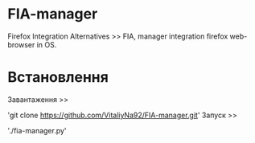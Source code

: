 # FIA-manager
Firefox Integration Alternatives  >> FIA,  manager integration firefox web-browser in OS.

# Встановлення 
Завантаження >>   


'git clone https://github.com/VitaliyNa92/FIA-manager.git'
Запуск       >>      


'./fia-manager.py'

